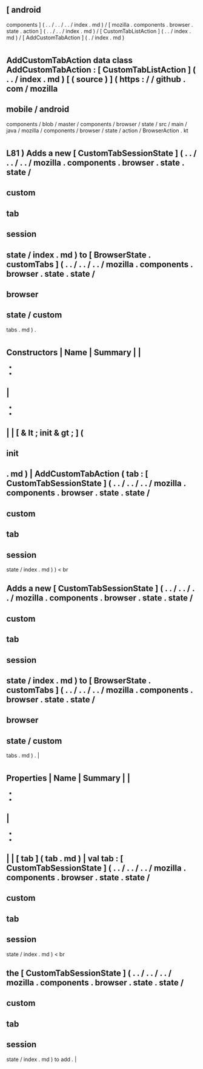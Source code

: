 [
android
-
components
]
(
.
.
/
.
.
/
.
.
/
index
.
md
)
/
[
mozilla
.
components
.
browser
.
state
.
action
]
(
.
.
/
.
.
/
index
.
md
)
/
[
CustomTabListAction
]
(
.
.
/
index
.
md
)
/
[
AddCustomTabAction
]
(
.
/
index
.
md
)
#
AddCustomTabAction
data
class
AddCustomTabAction
:
[
CustomTabListAction
]
(
.
.
/
index
.
md
)
[
(
source
)
]
(
https
:
/
/
github
.
com
/
mozilla
-
mobile
/
android
-
components
/
blob
/
master
/
components
/
browser
/
state
/
src
/
main
/
java
/
mozilla
/
components
/
browser
/
state
/
action
/
BrowserAction
.
kt
#
L81
)
Adds
a
new
[
CustomTabSessionState
]
(
.
.
/
.
.
/
.
.
/
mozilla
.
components
.
browser
.
state
.
state
/
-
custom
-
tab
-
session
-
state
/
index
.
md
)
to
[
BrowserState
.
customTabs
]
(
.
.
/
.
.
/
.
.
/
mozilla
.
components
.
browser
.
state
.
state
/
-
browser
-
state
/
custom
-
tabs
.
md
)
.
#
#
#
Constructors
|
Name
|
Summary
|
|
-
-
-
|
-
-
-
|
|
[
&
lt
;
init
&
gt
;
]
(
-
init
-
.
md
)
|
AddCustomTabAction
(
tab
:
[
CustomTabSessionState
]
(
.
.
/
.
.
/
.
.
/
mozilla
.
components
.
browser
.
state
.
state
/
-
custom
-
tab
-
session
-
state
/
index
.
md
)
)
<
br
>
Adds
a
new
[
CustomTabSessionState
]
(
.
.
/
.
.
/
.
.
/
mozilla
.
components
.
browser
.
state
.
state
/
-
custom
-
tab
-
session
-
state
/
index
.
md
)
to
[
BrowserState
.
customTabs
]
(
.
.
/
.
.
/
.
.
/
mozilla
.
components
.
browser
.
state
.
state
/
-
browser
-
state
/
custom
-
tabs
.
md
)
.
|
#
#
#
Properties
|
Name
|
Summary
|
|
-
-
-
|
-
-
-
|
|
[
tab
]
(
tab
.
md
)
|
val
tab
:
[
CustomTabSessionState
]
(
.
.
/
.
.
/
.
.
/
mozilla
.
components
.
browser
.
state
.
state
/
-
custom
-
tab
-
session
-
state
/
index
.
md
)
<
br
>
the
[
CustomTabSessionState
]
(
.
.
/
.
.
/
.
.
/
mozilla
.
components
.
browser
.
state
.
state
/
-
custom
-
tab
-
session
-
state
/
index
.
md
)
to
add
.
|
